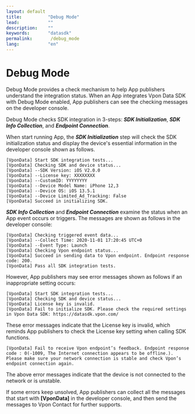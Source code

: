 ```yaml
---
layout: default
title:          "Debug Mode"
lead:           ""
description:    ""
keywords:       "datasdk"
permalink:       /debug_mode
lang:           "en"
---
```


# Debug Mode
Debug Mode provides a check mechanism to help App publishers understand the integration status. When an App integrates Vpon Data SDK with Debug Mode enabled, App publishers can see the checking messages on the developer console.

Debug Mode checks SDK integration in 3-steps: ***SDK Initialization***, ***SDK Info Collection***, and ***Endpoint Connection***.

When start running App, the ***SDK Initialization*** step will check the SDK initialization status and display the device's essential information in the developer console shown as follows.

```
[VponData] Start SDK integration tests...
[VponData] Checking SDK and device status...
[VponData] --SDK Version: iOS V2.0.0
[VponData] --License key: XXXXXXXX
[VponData] --CustomID: YYYYYYYY
[VponData] --Device Model Name: iPhone 12,3
[VponData] --Device OS: iOS 13.5.1
[VponData] --Device Limited_Ad_Tracking: False
[VponData] Succeed in initializing SDK. 
```

***SDK Info Collection*** and ***Endpoint Connection*** examine the status when an App event occurs or triggers. The messages are shown as follows in the developer console:
```
[VponData] Checking triggered event data...
[VponData] --Collect Time: 2020-11-01 17:20:45 UTC+0
[VponData] --Event Type: Launch
[VponData] Checking Vpon endpoint status... 
[VponData] Succeed in sending data to Vpon endpoint. Endpoint response code: 200.
[VponData] Pass all SDK integration tests.
```
However, App publishers may see error messages shown as follows if an inappropriate setting occurs:

```
[VponData] Start SDK integration tests...
[VponData] Checking SDK and device status...
[VponData] License key is invalid. 
[VponData] Fail to initialize SDK. Please check the required settings in Vpon Data SDK: https://datasdk.vpon.com/
```
These error messages indicate that the License key is invalid, which reminds App publishers to check the License key setting when calling SDK functions.

```
[VponData] Fail to receive Vpon endpoint’s feedback. Endpoint response code : 0(-1009, The Internet connection appears to be offline.). Please make sure your network connection is stable and check Vpon’s endpoint connection again.
```

The above error messages indicate that the device is not connected to the network or is unstable.

If some errors keep unsolved, App publishers can collect all the messages that start with **[VponData]** in the developer console, and then send the messages to Vpon Contact for further supports.

